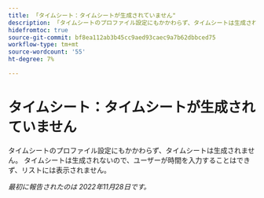 ```yaml
---
title: 「タイムシート：タイムシートが生成されていません"
description: 「タイムシートのプロファイル設定にもかかわらず、タイムシートは生成されていません。
hidefromtoc: true
source-git-commit: bf8ea112ab3b45cc9aed93caec9a7b62dbbced75
workflow-type: tm+mt
source-wordcount: '55'
ht-degree: 7%

---
```



# タイムシート：タイムシートが生成されていません

タイムシートのプロファイル設定にもかかわらず、タイムシートは生成されません。 タイムシートは生成されないので、ユーザーが時間を入力することはできず、リストには表示されません。

_最初に報告されたのは 2022年11月28日です。_

